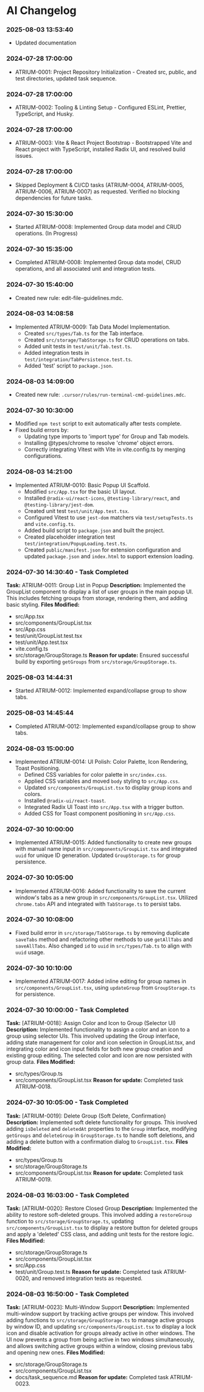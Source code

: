 # AI Changelog

### 2025-08-03 13:53:40
- Updated documentation

### 2024-07-28 17:00:00
- ATRIUM-0001: Project Repository Initialization - Created src, public, and test directories, updated task sequence.

### 2024-07-28 17:00:00
- ATRIUM-0002: Tooling & Linting Setup - Configured ESLint, Prettier, TypeScript, and Husky.

### 2024-07-28 17:00:00
- ATRIUM-0003: Vite & React Project Bootstrap - Bootstrapped Vite and React project with TypeScript, installed Radix UI, and resolved build issues.

### 2024-07-28 17:00:00
- Skipped Deployment & CI/CD tasks (ATRIUM-0004, ATRIUM-0005, ATRIUM-0006, ATRIUM-0007) as requested. Verified no blocking dependencies for future tasks.

### 2024-07-30 15:30:00
- Started ATRIUM-0008: Implemented Group data model and CRUD operations. (In Progress)

### 2024-07-30 15:35:00
- Completed ATRIUM-0008: Implemented Group data model, CRUD operations, and all associated unit and integration tests.

### 2024-07-30 15:40:00
- Created new rule: edit-file-guidelines.mdc.

### 2024-08-03 14:08:58
- Implemented ATRIUM-0009: Tab Data Model Implementation.
  - Created `src/types/Tab.ts` for the Tab interface.
  - Created `src/storage/TabStorage.ts` for CRUD operations on tabs.
  - Added unit tests in `test/unit/Tab.test.ts`.
  - Added integration tests in `test/integration/TabPersistence.test.ts`.
  - Added 'test' script to `package.json`.

### 2024-08-03 14:09:00
- Created new rule: `.cursor/rules/run-terminal-cmd-guidelines.mdc`.

### 2024-07-30 10:30:00
- Modified `npm test` script to exit automatically after tests complete.
- Fixed build errors by:
  - Updating type imports to 'import type' for Group and Tab models.
  - Installing @types/chrome to resolve 'chrome' object errors.
  - Correctly integrating Vitest with Vite in vite.config.ts by merging configurations.

### 2024-08-03 14:21:00
- Implemented ATRIUM-0010: Basic Popup UI Scaffold.
  - Modified `src/App.tsx` for the basic UI layout.
  - Installed `@radix-ui/react-icons`, `@testing-library/react`, and `@testing-library/jest-dom`.
  - Created unit test `test/unit/App.test.tsx`.
  - Configured Vitest to use `jest-dom` matchers via `test/setupTests.ts` and `vite.config.ts`.
  - Added build script to `package.json` and built the project.
  - Created placeholder integration test `test/integration/PopupLoading.test.ts`.
  - Created `public/manifest.json` for extension configuration and updated `package.json` and `index.html` to support extension loading.

### 2024-07-30 14:30:40 - Task Completed
**Task:** ATRIUM-0011: Group List in Popup
**Description:** Implemented the GroupList component to display a list of user groups in the main popup UI. This includes fetching groups from storage, rendering them, and adding basic styling.
**Files Modified:**
- src/App.tsx
- src/components/GroupList.tsx
- src/App.css
- test/unit/GroupList.test.tsx
- test/unit/App.test.tsx
- vite.config.ts
- src/storage/GroupStorage.ts
**Reason for update:** Ensured successful build by exporting `getGroups` from `src/storage/GroupStorage.ts`.

### 2025-08-03 14:44:31
- Started ATRIUM-0012: Implemented expand/collapse group to show tabs.

### 2025-08-03 14:45:44
- Completed ATRIUM-0012: Implemented expand/collapse group to show tabs.

### 2024-08-03 15:00:00
- Implemented ATRIUM-0014: UI Polish: Color Palette, Icon Rendering, Toast Positioning.
  - Defined CSS variables for color palette in `src/index.css`.
  - Applied CSS variables and moved `body` styling to `src/App.css`.
  - Updated `src/components/GroupList.tsx` to display group icons and colors.
  - Installed `@radix-ui/react-toast`.
  - Integrated Radix UI Toast into `src/App.tsx` with a trigger button.
  - Added CSS for Toast component positioning in `src/App.css`.

### 2024-07-30 10:00:00
- Implemented ATRIUM-0015: Added functionality to create new groups with manual name input in `src/components/GroupList.tsx` and integrated `uuid` for unique ID generation. Updated `GroupStorage.ts` for group persistence.

### 2024-07-30 10:05:00
- Implemented ATRIUM-0016: Added functionality to save the current window's tabs as a new group in `src/components/GroupList.tsx`. Utilized `chrome.tabs` API and integrated with `TabStorage.ts` to persist tabs.

### 2024-07-30 10:08:00
- Fixed build error in `src/storage/TabStorage.ts` by removing duplicate `saveTabs` method and refactoring other methods to use `getAllTabs` and `saveAllTabs`. Also changed `id` to `uuid` in `src/types/Tab.ts` to align with `uuid` usage.

### 2024-07-30 10:10:00
- Implemented ATRIUM-0017: Added inline editing for group names in `src/components/GroupList.tsx`, using `updateGroup` from `GroupStorage.ts` for persistence.

### 2024-07-30 10:00:00 - Task Completed
**Task:** [ATRIUM-0018]: Assign Color and Icon to Group (Selector UI)
**Description:** Implemented functionality to assign a color and an icon to a group using selector UIs. This involved updating the Group interface, adding state management for color and icon selection in GroupList.tsx, and integrating color and icon input fields for both new group creation and existing group editing. The selected color and icon are now persisted with group data.
**Files Modified:**
- src/types/Group.ts
- src/components/GroupList.tsx
**Reason for update:** Completed task ATRIUM-0018.

### 2024-07-30 10:05:00 - Task Completed
**Task:** [ATRIUM-0019]: Delete Group (Soft Delete, Confirmation)
**Description:** Implemented soft delete functionality for groups. This involved adding `isDeleted` and `deletedAt` properties to the `Group` interface, modifying `getGroups` and `deleteGroup` in `GroupStorage.ts` to handle soft deletions, and adding a delete button with a confirmation dialog to `GroupList.tsx`.
**Files Modified:**
- src/types/Group.ts
- src/storage/GroupStorage.ts
- src/components/GroupList.tsx
**Reason for update:** Completed task ATRIUM-0019.

### 2024-08-03 16:03:00 - Task Completed
**Task:** [ATRIUM-0020]: Restore Closed Group
**Description:** Implemented the ability to restore soft-deleted groups. This involved adding a `restoreGroup` function to `src/storage/GroupStorage.ts`, updating `src/components/GroupList.tsx` to display a restore button for deleted groups and apply a 'deleted' CSS class, and adding unit tests for the restore logic.
**Files Modified:**
- src/storage/GroupStorage.ts
- src/components/GroupList.tsx
- src/App.css
- test/unit/Group.test.ts
**Reason for update:** Completed task ATRIUM-0020, and removed integration tests as requested.

### 2024-08-03 16:50:00 - Task Completed
**Task:** [ATRIUM-0023]: Multi-Window Support
**Description:** Implemented multi-window support by tracking active groups per window. This involved adding functions to `src/storage/GroupStorage.ts` to manage active groups by window ID, and updating `src/components/GroupList.tsx` to display a lock icon and disable activation for groups already active in other windows. The UI now prevents a group from being active in two windows simultaneously, and allows switching active groups within a window, closing previous tabs and opening new ones.
**Files Modified:**
- src/storage/GroupStorage.ts
- src/components/GroupList.tsx
- docs/task_sequence.md
**Reason for update:** Completed task ATRIUM-0023.
